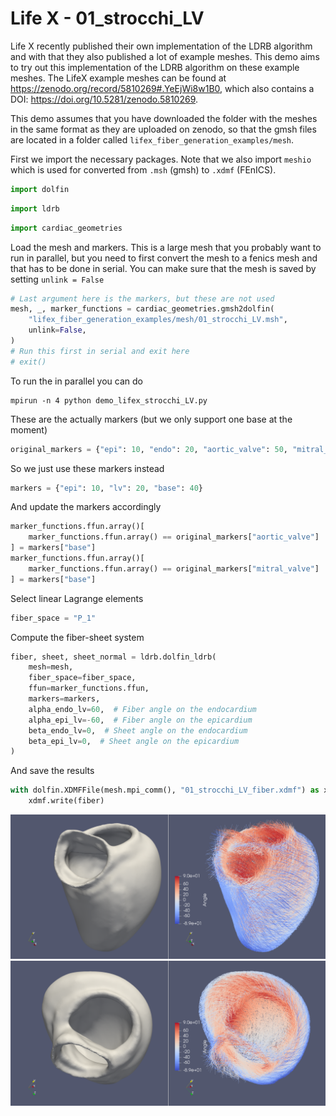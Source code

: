 # Life X - 01_strocchi_LV

Life X recently published their own implementation of the LDRB algorithm and with that they also published a lot of example meshes. This demo aims to try out this implementation of the LDRB algorithm on these example meshes. The LifeX example meshes can be found at https://zenodo.org/record/5810269#.YeEjWi8w1B0, which also contains a DOI: https://doi.org/10.5281/zenodo.5810269.

This demo assumes that you have downloaded the folder with the meshes in the same format as they are uploaded on zenodo, so that the gmsh files are located in a folder called `lifex_fiber_generation_examples/mesh`.

First we import the necessary packages. Note that we also import `meshio` which is used for converted from `.msh` (gmsh) to `.xdmf` (FEnICS).


```python
import dolfin
```

```python
import ldrb
```

```python
import cardiac_geometries
```

Load the mesh and markers. This is a large mesh that you probably want to run in parallel, but you need to first convert the mesh to a fenics mesh and that has to be done in serial. You can make sure that the mesh is saved by setting `unlink = False`

```python
# Last argument here is the markers, but these are not used
mesh, _, marker_functions = cardiac_geometries.gmsh2dolfin(
    "lifex_fiber_generation_examples/mesh/01_strocchi_LV.msh",
    unlink=False,
)
# Run this first in serial and exit here
# exit()
```

To run the in parallel you can do
```
mpirun -n 4 python demo_lifex_strocchi_LV.py
```


These are the actually markers (but we only support one base at the moment)

```python
original_markers = {"epi": 10, "endo": 20, "aortic_valve": 50, "mitral_valve": 60}
```

So we just use these markers instead

```python
markers = {"epi": 10, "lv": 20, "base": 40}
```

And update the markers accordingly

```python
marker_functions.ffun.array()[
    marker_functions.ffun.array() == original_markers["aortic_valve"]
] = markers["base"]
marker_functions.ffun.array()[
    marker_functions.ffun.array() == original_markers["mitral_valve"]
] = markers["base"]
```

Select linear Lagrange elements

```python
fiber_space = "P_1"
```


Compute the fiber-sheet system

```python
fiber, sheet, sheet_normal = ldrb.dolfin_ldrb(
    mesh=mesh,
    fiber_space=fiber_space,
    ffun=marker_functions.ffun,
    markers=markers,
    alpha_endo_lv=60,  # Fiber angle on the endocardium
    alpha_epi_lv=-60,  # Fiber angle on the epicardium
    beta_endo_lv=0,  # Sheet angle on the endocardium
    beta_epi_lv=0,  # Sheet angle on the epicardium
)
```

And save the results

```python
with dolfin.XDMFFile(mesh.mpi_comm(), "01_strocchi_LV_fiber.xdmf") as xdmf:
    xdmf.write(fiber)
```


![_](_static/figures/01_strocchi_LV_fiber_1.png)
![_](_static/figures/01_strocchi_LV_fiber_2.png)
